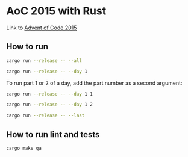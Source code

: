 # AoC 2015 with Rust

Link to [Advent of Code 2015](https://adventofcode.com/2015/)

## How to run

```bash
cargo run --release -- --all
```

```bash
cargo run --release -- --day 1
```

To run part 1 or 2 of a day, add the part number as a second argument:

```bash
cargo run --release -- --day 1 1
```

```bash
cargo run --release -- --day 1 2
```

```bash
cargo run --release -- --last
```

## How to run lint and tests

```bash
cargo make qa
```

